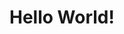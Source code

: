 <!doctype html>
<html>
<head><title>hello</title></head>
<body>
<h1>Hello World!</h1>
</body>
</html>
